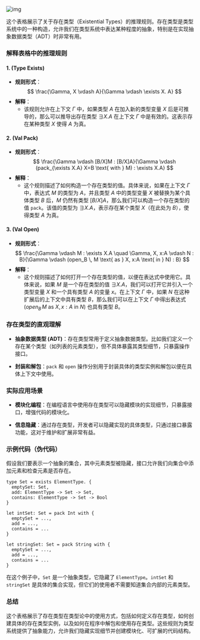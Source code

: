 

![img](https://p.ipic.vip/pwsje5.jpg)

这个表格展示了关于存在类型（Existential Types）的推理规则。存在类型是类型系统中的一种构造，允许我们在类型系统中表达某种程度的抽象，特别是在实现抽象数据类型（ADT）时非常有用。

### 解释表格中的推理规则

#### 1. **(Type Exists)**
   - **规则形式**：
     $$
     \frac{\Gamma, X \vdash A}{\Gamma \vdash \exists X. A}
     $$
   - **解释**：
     - 该规则允许在上下文 $\Gamma$ 中，如果类型 $A$ 在加入新的类型变量 $X$ 后是可推导的，那么可以推导出存在类型 $\exists X. A$ 在上下文 $\Gamma$ 中是有效的。这表示存在某种类型 $X$ 使得 $A$ 为真。

#### 2. **(Val Pack)**
   - **规则形式**：
     $$
     \frac{\Gamma \vdash [B/X]M : [B/X]A}{\Gamma \vdash (pack_{\exists X.A} X=B \text{ with } M) : \exists X.A}
     $$
   - **解释**：
     - 这个规则描述了如何构造一个存在类型的值。具体来说，如果在上下文 $\Gamma$ 中，表达式 $M$ 的类型为 $A$，并且类型 $A$ 中的类型变量 $X$ 被替换为某个具体类型 $B$ 后，$M$ 仍然有类型 $[B/X]A$，那么我们可以构造一个存在类型的值 `pack`。该值的类型为 $\exists X.A$，表示存在某个类型 $X$（在此处为 $B$），使得类型 $A$ 为真。

#### 3. **(Val Open)**
   - **规则形式**：
     $$
     \frac{\Gamma \vdash M : \exists X.A \quad \Gamma, X, x:A \vdash N : B}{\Gamma \vdash (open_B \, M \text{ as } X, x:A \text{ in } N) : B}
     $$
   - **解释**：
     - 这个规则描述了如何打开一个存在类型的值，以便在表达式中使用它。具体来说，如果 $M$ 是一个存在类型的值 $\exists X.A$，我们可以打开它并引入一个类型变量 $X$ 和一个具有类型 $A$ 的变量 $x$。在上下文 $\Gamma$ 中，如果 $N$ 在这种扩展后的上下文中具有类型 $B$，那么我们可以在上下文 $\Gamma$ 中得出表达式 $(open_B \, M \text{ as } X, x:A \text{ in } N)$ 也具有类型 $B$。

### 存在类型的直观理解

- **抽象数据类型 (ADT)**：存在类型常用于定义抽象数据类型。比如我们定义一个存在某个类型（如列表的元素类型），但不具体暴露其类型细节，只暴露操作接口。
  
- **封装和解包**：`pack` 和 `open` 操作分别用于封装具体的类型实例和解包以便在具体上下文中使用。

### 实际应用场景

- **模块化编程**：在编程语言中使用存在类型可以隐藏模块的实现细节，只暴露接口，增强代码的模块化。
  
- **信息隐藏**：通过存在类型，开发者可以隐藏实现的具体类型，只通过接口暴露功能，这对于维护和扩展非常有益。

### 示例代码（伪代码）

假设我们要表示一个抽象的集合，其中元素类型被隐藏，接口允许我们向集合中添加元素和检查元素是否存在。

```plaintext
type Set = exists ElementType. {
  emptySet: Set,
  add: ElementType -> Set -> Set,
  contains: ElementType -> Set -> Bool
}

let intSet: Set = pack Int with {
  emptySet = ...,
  add = ...,
  contains = ...
}

let stringSet: Set = pack String with {
  emptySet = ...,
  add = ...,
  contains = ...
}
```

在这个例子中，`Set` 是一个抽象类型，它隐藏了 `ElementType`。`intSet` 和 `stringSet` 是具体的集合实现，但它们的使用者不需要知道集合内部的元素类型。

### 总结

这个表格展示了存在类型在类型论中的使用方式，包括如何定义存在类型，如何创建具体的存在类型实例，以及如何在程序中解包和使用存在类型。这些规则为类型系统提供了抽象能力，允许我们隐藏实现细节并创建模块化、可扩展的代码结构。